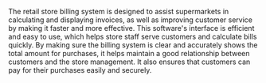The retail store billing system is designed to assist supermarkets in calculating and displaying invoices, as well as improving customer service by making it faster and more effective. This software's interface is efficient and easy to use, which helps store staff serve customers and calculate bills quickly. By making sure the billing system is clear and accurately shows the total amount for purchases, it helps maintain a good relationship between customers and the store management. It also ensures that customers can pay for their purchases easily and securely.
